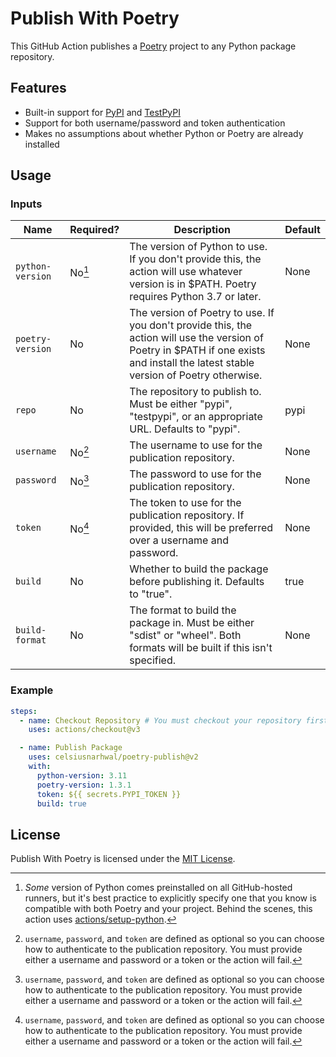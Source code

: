 # Publish With Poetry

This GitHub Action publishes a [Poetry](https://python-poetry.org/) project to any Python package repository.

## Features

- Built-in support for [PyPI](https://pypi.org) and [TestPyPI](https://test.pypi.org)
- Support for both username/password and token authentication
- Makes no assumptions about whether Python or Poetry are already installed

## Usage

### Inputs

| **Name**         | **Required?** | **Description**                                                                                                                                                                      | **Default** |
|------------------|---------------|--------------------------------------------------------------------------------------------------------------------------------------------------------------------------------------|-------------|
| `python-version` | No[^1]        | The version of Python to use. If you don't provide this, the action will use whatever version is in $PATH. Poetry requires Python 3.7 or later.                                      | None        |
| `poetry-version` | No            | The version of Poetry to use. If you don't provide this, the action will use the version of Poetry in $PATH if one exists and install the latest stable version of Poetry otherwise. | None        |
| `repo`           | No            | The repository to publish to. Must be either "pypi", "testpypi", or an appropriate URL. Defaults to "pypi".                                                                          | pypi        |
| `username`       | No[^2]        | The username to use for the publication repository.                                                                                                                                  | None        |
| `password`       | No[^2]        | The password to use for the publication repository.                                                                                                                                  | None        |
| `token`          | No[^2]        | The token to use for the publication repository. If provided, this will be preferred over a username and password.                                                                   | None        |
| `build`          | No            | Whether to build the package before publishing it. Defaults to "true".                                                                                                               | true        |
| `build-format`   | No            | The format to build the package in. Must be either "sdist" or "wheel". Both formats will be built if this isn't specified.                                                           | None        |

### Example

```yaml
steps:
  - name: Checkout Repository # You must checkout your repository first.
    uses: actions/checkout@v3

  - name: Publish Package
    uses: celsiusnarhwal/poetry-publish@v2
    with:
      python-version: 3.11
      poetry-version: 1.3.1
      token: ${{ secrets.PYPI_TOKEN }}
      build: true
```

## License

Publish With Poetry is licensed under
the [MIT License](https://github.com/celsiusnarhwal/poetry-publish/blob/main/LICENSE.md).

[^1]: _Some_ version of Python comes preinstalled on all GitHub-hosted runners, but it's best practice to explicitly
specify one that you know is compatible with both Poetry and your project. Behind the scenes, this action uses
[actions/setup-python](https://github.com/actions/setup-python).

[^2]: `username`, `password`, and `token` are defined as optional so you can choose how to authenticate to the
publication repository. You must provide either a username and password or a token or the action will fail.
